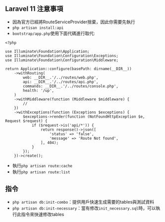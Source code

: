 ## Laravel 11 注意事項
- 因為官方已經將RouteServiceProvider捨棄，因此你需要先執行
- `php artisan install:api`
- `bootstrap/app.php`使用下面代碼進行取代:
```
<?php

use Illuminate\Foundation\Application;
use Illuminate\Foundation\Configuration\Exceptions;
use Illuminate\Foundation\Configuration\Middleware;

return Application::configure(basePath: dirname(__DIR__))
    ->withRouting(
        web: __DIR__.'/../routes/web.php',
        api: __DIR__.'/../routes/api.php',
        commands: __DIR__.'/../routes/console.php',
        health: '/up',
    )
    ->withMiddleware(function (Middleware $middleware) {
        //
    })
    ->withExceptions(function (Exceptions $exceptions) {
        $exceptions->render(function (NotFoundHttpException $e, Request $request) {
            if ($request->is('api/*')) {
                return response()->json([
                    'status' => 'false',
                    'message' => 'Route Not found',
                ], 404);
            }
        });
    })->create();
```

- 執行`php artisan route:cache`
- 執行`php artisan route:list`

## 指令
- `php artisan db:init-combo`：提供用戶快速生成需要的tables與測試資料
- `php artisan db:init-necessary`：當有修改`init_necessary.sql`時，可以執行此指令來快速修改tables